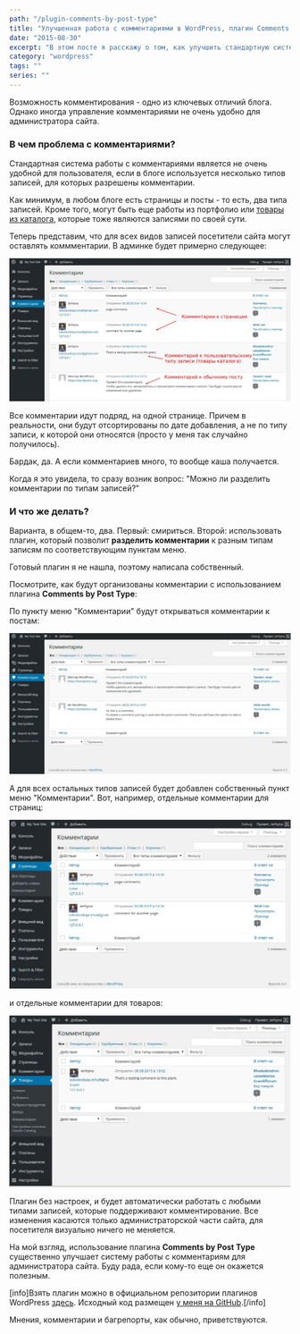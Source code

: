 ```yaml
---
path: "/plugin-comments-by-post-type"
title: "Улучшенная работа с комментариями в WordPress, плагин Comments by Post Type"
date: "2015-08-30"
excerpt: "В этом посте я расскажу о том, как улучшить стандартную систему работы с комментариями в консоли WordPress, если у вас несколько типов записей (а их как минимум два на любом блоге), разделив комментарии к разным типам записям по соответствующим пунктам меню."
category: "wordpress"
tags: ""
series: ""
---
```


Возможность комментирования - одно из ключевых отличий блога. Однако иногда управление комментариями не очень удобно для администратора сайта.

### В чем проблема с комментариями?

Стандартная система работы с комментариями является не очень удобной для пользователя, если в блоге используется несколько типов записей, для которых разрешены комментарии.

Как минимум, в любом блоге есть страницы и посты - то есть, два типа записей. Кроме того, могут быть еще работы из портфолио или [товары из каталога](http://oriolo.ru/goods-catalog/), которые тоже являются записями по своей сути.

Теперь представим, что для всех видов записей посетители сайта могут оставлять коммментарии. В админке будет примерно следующее:

[![Комментарии по-умолчанию](images/comments-mess.jpg)](http://oriolo.ru/wp-content/uploads/2015/08/comments-mess.jpg)

Все комментарии идут подряд, на одной странице. Причем в реальности, они будут отсортированы по дате добавления, а не по типу записи, к которой они относятся (просто у меня так случайно получилось).

Бардак, да. А если комментариев много, то вообще каша получается.

Когда я это увидела, то сразу возник вопрос: "Можно ли разделить комментарии по типам записей?"

### И что же делать?

Варианта, в общем-то, два. Первый: смириться. Второй: использовать плагин, который позволит **разделить комментарии** к разным типам записям по соответствующим пунктам меню.

Готовый плагин я не нашла, поэтому написала собственный.

Посмотрите, как будут организованы комментарии с использованием плагина **Comments by Post Type**:

По пункту меню "Комментарии" будут открываться комментарии к постам:

[![Меню "Комментарии"](images/comments-after-all.jpg)](http://oriolo.ru/wp-content/uploads/2015/08/comments-after-all.jpg)

А для всех остальных типов записей будет добавлен собственный пункт меню "Комментарии". Вот, например, отдельные комментарии для страниц:

[![Страниц](images/comments-pages.jpg)](http://oriolo.ru/wp-content/uploads/2015/08/comments-pages.jpg)

и отдельные комментарии для товаров:

[![Товары](images/comments-goods.jpg)](http://oriolo.ru/wp-content/uploads/2015/08/comments-goods.jpg)

Плагин без настроек, и будет автоматически работать с любыми типами записей, которые поддерживают комментирование. Все изменения касаются только администраторской части сайта, для посетителя визуально ничего не меняется.

На мой взгляд, использование плагина **Comments by Post Type** существенно улучшает систему работы с комментариям для администратора сайта. Буду рада, если кому-то еще он окажется полезным.

\[info\]Взять плагин можно в официальном репозитории плагинов WordPress [здесь](https://wordpress.org/plugins/comments-by-post-type/). Исходный код размещен [у меня на GitHub](https://github.com/ierhyna/comments-by-post-type/).\[/info\]

Мнения, комментарии и багрепорты, как обычно, приветствуются.
